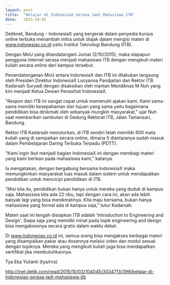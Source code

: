```yaml
---
layout: post
title:  "Belajar di IndonesiaX Serasa Jadi Mahasiswa ITB"
date:   2015-10-02
---
```


Detiknet, Bandung - IndonesiaX yang bergerak dalam penyedia kursus online terbuka menambah mitra untuk diajak dalam mengisi materi di www.indonesiax.co.id yaitu Institut Teknologi Bandung (ITB).
 
Dengan MoU yang ditandatangani Jumat (2/10/2015), maka siapapun pengguna internet serasa menjadi mahasiswa ITB dengan mengikuti materi kuliah secara online dari kampus tersebut.
 
Penandatanganan MoU antara IndonesiaX dan ITB ini dilakukan langsung oleh Presiden Direktur IndonesiaX Lucyanna Pandjaitan dan Rektor ITB Kadarsah Suryadi dengan disaksikan oleh mantan Mendiknas M Nuh yang kini menjadi Ketua Dewan Penasihat IndonesiaX.
 
"Respon dari ITB ini sangat cepat untuk memenuhi ajakan kami. Kami sama-sama memiliki kesepahaman dan tujuan yang sama yaitu bagaimana pendidikan bisa dinikmati oleh sebanyak mungkin masyarakat," ujar Nuh saat memberikan sambutan di Gedung Rektorat ITB, Jalan Tamansari, Bandung.
 
Rektor ITB Kadarsah menuturkan, di ITB sendiri telah memiliki 600 mata kuliah yang di sampaikan secara online, dimana 5 diantaranya sudah masuk dalam Pembelajaran Daring Terbuka Terpadu (PDTT).
 
"Kami ingin ikut menjadi bagian IndonesiaX ini dengan membagi materi yang kami berikan pada mahasiswa kami," katanya.
 
Ia mengatakan, dengan bergabung bersama IndonesiaX maka memungkinkan masyarakat luas masuk dalam sistem untuk mendapatkan pendidikan untuk mencicipi pendidikan di ITB.
 
"Misi kita itu, pendidikan bukan hanya untuk mereka yang duduk di kampus saja. Mahasiswa kita ada 22 ribu, tapi dengan cara ini, akan ada lebih banyak lagi yang bisa menikmatinya. Kita maju bersama, bukan hanya mahasiswa yang formal ada di kampus saja," tutur Kadarsah.
 
Materi saat ini tengah disiapkan ITB adalah 'Introduction to Engineering and Design'. Siapa saja yang memiliki minat pada topik engineering and design bisa mengaksesnya secara gratis dalam waktu dekat.
 
Di www.indonesiax.co.id ini, semua orang bisa mengakses berbagai materi yang disampaikan pakar atau dosennya melalui video dan modul sesuai dengan topiknya. Mereka yang mengikuti kuliah juga bisa mendapatkan sertifikat jika membutuhkannya.
 
Tya Eka Yulianti (tya/rns)
 
http://inet.detik.com/read/2015/10/03/104045/3034713/398/belajar-di-indonesiax-serasa-jadi-mahasiswa-itb
 

